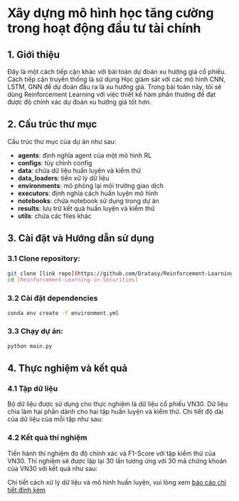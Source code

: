# Xây dựng mô hình học tăng cường trong hoạt động đầu tư tài chính

## 1. Giới thiệu
Đây là một cách tiếp cận khác với bài toán dự đoán xu hướng giá cổ phiếu. Cách tiếp cận truyền thống là sử dụng Học giám sát với các mô hình CNN, LSTM, GNN để dự đoán đầu ra là xu hướng giá. Trong bài toán này, tôi sẽ dùng Reinforcement Learning với việc thiết kế hàm phần thưởng để đạt được độ chính xác dự đoán xu hướng giá tốt hơn.

## 2. Cấu trúc thư mục
Cấu trúc thư mục của dự án như sau:
- **agents**: định nghĩa agent của một mô hình RL
- **configs**: tùy chỉnh config
- **data**: chứa dữ liệu huấn luyện và kiểm thử
- **data_loaders**: tiền xử lý dữ liệu
- **environments**: mô phỏng lại môi trường giao dịch
- **executors**: định nghĩa cách huấn luyện mô hình
- **notebooks**: chứa notebook sử dụng trong dự án
- **results**: lưu trữ kết quả huấn luyện và kiểm thử
- **utils**: chứa các files khác

## 3. Cài đặt và Hướng dẫn sử dụng
### 3.1 Clone repository:
```bash
git clone [link repo](https://github.com/Dratasy/Reinforcement-Learning-in-Securities.git)
cd [Reinforcement-Learning-in-Securities]
```
### 3.2 Cài đặt dependencies
```bash
conda env create -f environment.yml
```
### 3.3 Chạy dự án:
```bash
python main.py
```
## 4. Thực nghiệm và kết quả
### 4.1 Tập dữ liệu
Bộ dữ liệu được sử dụng cho thực nghiệm là dữ liệu cổ phiếu VN30. Dữ liệu chia làm hai phần dành cho hai tập huấn
luyện và kiểm thử. Chi tiết độ dài của dữ liệu của mỗi tập như sau:

### 4.2 Kết quả thí nghiệm
Tiến hành thí nghiệm đo độ chính xác và F1-Score với tập kiểm thử của VN30. Thí nghiệm sẽ được lặp lại 30 lần tương ứng
với 30 mã chứng khoán của VN30 với kết quả như sau:


Chi tiết cách xử lý dữ liệu và mô hình huấn luyện, vui lòng xem [báo cáo chi tiết đính kèm](https://github.com/Dratasy/Reinforcement-Learning-in-Securities/blob/main/thesis_report.pdf) 

